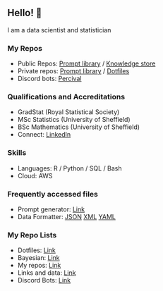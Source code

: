 ## Hello! 👋

I am a data scientist and statistician

### My Repos
- Public Repos: [Prompt library](https://github.com/David-Manning/prompt-library-public/tree/main) / [Knowledge store](https://github.com/David-Manning/knowledge-store)
- Private repos: [Prompt library](https://github.com/David-Manning/prompt-library/tree/main) / [Dotfiles](https://github.com/David-Manning/dotfiles)
- Discord bots: [Percival](https://github.com/David-Manning/percival)

### Qualifications and Accreditations
- GradStat (Royal Statistical Society)
- MSc Statistics (University of Sheffield)
- BSc Mathematics (University of Sheffield)
- Connect: [LinkedIn](https://www.linkedin.com/in/dl-manning/)

### Skills
- Languages: R / Python / SQL / Bash
- Cloud: AWS

### Frequently accessed files
- Prompt generator: [Link](https://github.com/David-Manning/prompt-library-public/blob/main/prompt-generator/prompt-generator.md)
- Data Formatter: [JSON](https://github.com/David-Manning/prompt-library-public/blob/main/data-formatter/format-json.yaml) [XML](https://github.com/David-Manning/prompt-library-public/blob/main/data-formatter/format-xml.yaml) [YAML](https://github.com/David-Manning/prompt-library-public/blob/main/data-formatter/format-yaml.yaml)

### My Repo Lists
- Dotfiles: [Link](https://github.com/stars/David-Manning/lists/dotfiles)
- Bayesian: [Link](https://github.com/stars/David-Manning/lists/bayesian)
- My repos: [Link](https://github.com/stars/David-Manning/lists/my-repos)
- Links and data: [Link](https://github.com/stars/David-Manning/lists/lists-and-data)
- Discord Bots: [Link](https://github.com/stars/David-Manning/lists/discord-bots)
